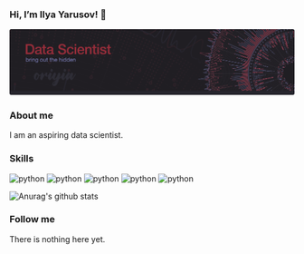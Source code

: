 ### Hi, I’m Ilya Yarusov! 👋

![Header](https://github.com/oriyia/oriyia/blob/main/image/label_github.png)

### About me
I am an aspiring data scientist.


### Skills
![python](https://img.shields.io/badge/python-2e2d36?style=for-the-badge&logo=python)
![python](https://img.shields.io/badge/jupyter-2e2d36?style=for-the-badge&logo=jupyter)
![python](https://img.shields.io/badge/pandas-2e2d36?style=for-the-badge&logo=pandas)
![python](https://img.shields.io/badge/postgres-2e2d36?style=for-the-badge&logo=postgresql)
![python](https://img.shields.io/badge/docker-2e2d36?style=for-the-badge&logo=docker)

![Anurag's github stats](https://github-readme-stats.vercel.app/api?username=oriyia&show_icons=true&&hide_border=False&bg_color=201e23&title_color=ffffff&text_color=787ab1&icon_color=9b2e3b)

### Follow me

There is nothing here yet.

